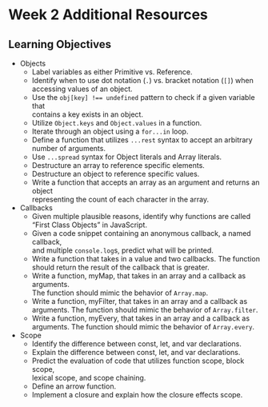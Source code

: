 # Week 2 Additional Resources

## Learning Objectives

* Objects
  * Label variables as either Primitive vs. Reference.
  * Identify when to use dot notation (`.`) vs. bracket notation (`[]`) when \
  accessing values of an object.
  * Use the `obj[key] !== undefined` pattern to check if a given variable that \
  contains a key exists in an object.
  * Utilize `Object.keys` and `Object.values` in a function.
  * Iterate through an object using a `for...in` loop.
  * Define a function that utilizes `...rest` syntax to accept an arbitrary \
  number of arguments.
  * Use `...spread` syntax for Object literals and Array literals.
  * Destructure an array to reference specific elements.
  * Destructure an object to reference specific values.
  * Write a function that accepts an array as an argument and returns an object \
  representing the count of each character in the array.
* Callbacks
  * Given multiple plausible reasons, identify why functions are called \
  “First Class Objects” in JavaScript.
  * Given a code snippet containing an anonymous callback, a named callback, \
  and multiple `console.log`s, predict what will be printed.
  * Write a function that takes in a value and two callbacks. The function \
  should return the result of the callback that is greater.
  * Write a function, myMap, that takes in an array and a callback as arguments.\
   The function should mimic the behavior of `Array.map`.
  * Write a function, myFilter, that takes in an array and a callback as \
  arguments. The function should mimic the behavior of `Array.filter`.
  * Write a function, myEvery, that takes in an array and a callback as \
  arguments. The function should mimic the behavior of `Array.every`.
* Scope
  * Identify the difference between const, let, and var declarations.
  * Explain the difference between const, let, and var declarations.
  * Predict the evaluation of code that utilizes function scope, block scope, \
  lexical scope, and scope chaining.
  * Define an arrow function.
  * Implement a closure and explain how the closure effects scope.

